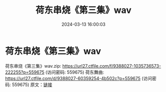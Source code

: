 ﻿---
title: 荷东串烧《第三集》wav
date: 2024-03-13 16:00:03
categories: 交谊舞曲、电音DJ舞曲
tags: 流行舞曲
---
# 荷东串烧《第三集》wav

荷东串烧《第三集》wav.zip: https://url27.ctfile.com/f/9388027-1035736573-222255?p=559675
(访问密码: 559675)
荷东舞曲: https://url27.ctfile.com/d/9388027-60359254-4b502c?p=559675
(访问密码: 559675)
原文：[链接](https://blog.sina.com.cn/s/blog_1647c7e76010314p5.html)
